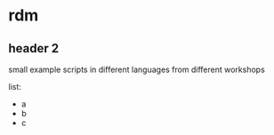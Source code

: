 # rdm
## header 2
small example scripts in different languages from different workshops

list:
- a
- b
- c

